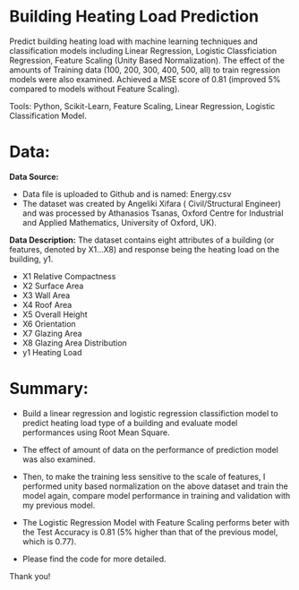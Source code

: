 # Building Heating Load Prediction

Predict building heating load with machine learning techniques and classification models including Linear Regression, Logistic Classficiation Regression, Feature Scaling (Unity Based Normalization). The effect of the amounts of Training data (100, 200, 300, 400, 500, all) to train regression models were also examined. Achieved a MSE score of 0.81 (improved 5% compared to models without Feature Scaling). 

Tools: Python, Scikit-Learn, Feature Scaling, Linear Regression, Logistic Classification Model. 


# Data:

**Data Source:**

* Data file is uploaded to Github and is named: Energy.csv
* The dataset was created by Angeliki Xifara ( Civil/Structural Engineer) and was processed by Athanasios Tsanas, Oxford Centre for Industrial and Applied Mathematics, University of Oxford, UK).

**Data Description:**
The dataset contains eight attributes of a building (or features, denoted by X1...X8) and response being the heating load on the building, y1.
<br>
* X1 Relative Compactness
* X2 Surface Area
* X3 Wall Area
* X4 Roof Area
* X5 Overall Height
* X6 Orientation
* X7 Glazing Area
* X8 Glazing Area Distribution
* y1 Heating Load

# Summary: 

* Build a linear regression and logistic regression classifiction model to predict heating load type of a building and evaluate model performances using Root Mean Square. 

* The effect of amount of data on the performance of prediction model was also examined. 

* Then, to make the training less sensitive to the scale of features, I performed unity based normalization on the above dataset and train the model again, compare model performance in training and validation with my previous model.

* The Logistic Regression Model with Feature Scaling performs beter with the Test Accuracy is 0.81 (5% higher than that of the previous model, which is 0.77).

* Please find the code for more detailed. 

Thank you!
